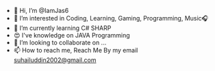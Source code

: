 - 👋 Hi, I’m @IamJas6
- 👀 I’m interested in Coding, Learning, Gaming, Programming, Music🎧
- 🌱 I’m currently learning C# SHARP
- 😍 I've knowledge on JAVA Programming
- 💞️ I’m looking to collaborate on ...
- 📫 How to reach me, Reach Me By my email suhailuddin2002@gmail.com
<!---
IamJas6/IamJas6 is a ✨ special ✨ repository because its `README.md` (this file) appears on your GitHub profile.
You can click the Preview link to take a look at your changes.
--->
